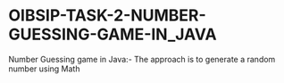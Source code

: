 # OIBSIP-TASK-2-NUMBER-GUESSING-GAME-IN_JAVA
Number Guessing game in Java:- The approach is to generate a random number using Math
